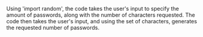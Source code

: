 Using 'import random', the code takes the user's input to specify the amount of passwords, along with the number of characters requested. The code then takes the user's input, and using the set of characters, generates the requested number of passwords.
